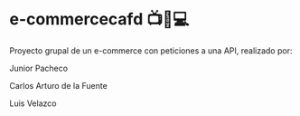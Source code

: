 # e-commercecafd 📺📱💻

Proyecto grupal de un e-commerce con peticiones a una API, realizado por:

Junior Pacheco 


Carlos Arturo de la Fuente


Luis Velazco 
